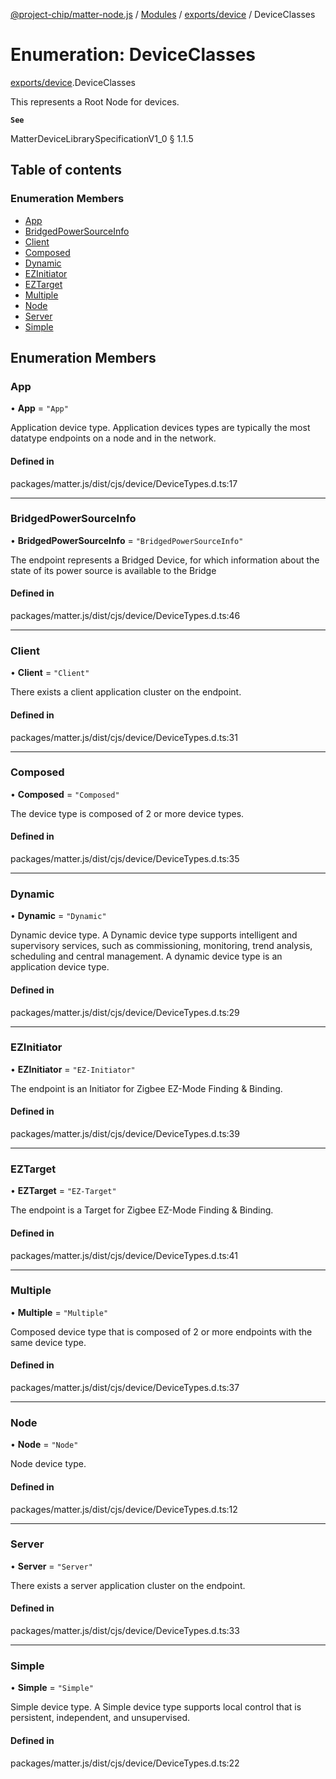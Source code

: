 [@project-chip/matter-node.js](../README.md) / [Modules](../modules.md) / [exports/device](../modules/exports_device.md) / DeviceClasses

# Enumeration: DeviceClasses

[exports/device](../modules/exports_device.md).DeviceClasses

This represents a Root Node for devices.

**`See`**

MatterDeviceLibrarySpecificationV1_0 § 1.1.5

## Table of contents

### Enumeration Members

- [App](exports_device.DeviceClasses.md#app)
- [BridgedPowerSourceInfo](exports_device.DeviceClasses.md#bridgedpowersourceinfo)
- [Client](exports_device.DeviceClasses.md#client)
- [Composed](exports_device.DeviceClasses.md#composed)
- [Dynamic](exports_device.DeviceClasses.md#dynamic)
- [EZInitiator](exports_device.DeviceClasses.md#ezinitiator)
- [EZTarget](exports_device.DeviceClasses.md#eztarget)
- [Multiple](exports_device.DeviceClasses.md#multiple)
- [Node](exports_device.DeviceClasses.md#node)
- [Server](exports_device.DeviceClasses.md#server)
- [Simple](exports_device.DeviceClasses.md#simple)

## Enumeration Members

### App

• **App** = ``"App"``

Application device type.
Application devices types are typically the most datatype endpoints on a node and in the network.

#### Defined in

packages/matter.js/dist/cjs/device/DeviceTypes.d.ts:17

___

### BridgedPowerSourceInfo

• **BridgedPowerSourceInfo** = ``"BridgedPowerSourceInfo"``

The endpoint represents a Bridged Device, for which information about the state of
its power source is available to the Bridge

#### Defined in

packages/matter.js/dist/cjs/device/DeviceTypes.d.ts:46

___

### Client

• **Client** = ``"Client"``

There exists a client application cluster on the endpoint.

#### Defined in

packages/matter.js/dist/cjs/device/DeviceTypes.d.ts:31

___

### Composed

• **Composed** = ``"Composed"``

The device type is composed of 2 or more device types.

#### Defined in

packages/matter.js/dist/cjs/device/DeviceTypes.d.ts:35

___

### Dynamic

• **Dynamic** = ``"Dynamic"``

Dynamic device type.
A Dynamic device type supports intelligent and supervisory services, such as commissioning,
monitoring, trend analysis, scheduling and central management. A dynamic device type is an
application device type.

#### Defined in

packages/matter.js/dist/cjs/device/DeviceTypes.d.ts:29

___

### EZInitiator

• **EZInitiator** = ``"EZ-Initiator"``

The endpoint is an Initiator for Zigbee EZ-Mode Finding & Binding.

#### Defined in

packages/matter.js/dist/cjs/device/DeviceTypes.d.ts:39

___

### EZTarget

• **EZTarget** = ``"EZ-Target"``

The endpoint is a Target for Zigbee EZ-Mode Finding & Binding.

#### Defined in

packages/matter.js/dist/cjs/device/DeviceTypes.d.ts:41

___

### Multiple

• **Multiple** = ``"Multiple"``

Composed device type that is composed of 2 or more endpoints with the same device type.

#### Defined in

packages/matter.js/dist/cjs/device/DeviceTypes.d.ts:37

___

### Node

• **Node** = ``"Node"``

Node device type.

#### Defined in

packages/matter.js/dist/cjs/device/DeviceTypes.d.ts:12

___

### Server

• **Server** = ``"Server"``

There exists a server application cluster on the endpoint.

#### Defined in

packages/matter.js/dist/cjs/device/DeviceTypes.d.ts:33

___

### Simple

• **Simple** = ``"Simple"``

Simple device type.
A Simple device type supports local control that is persistent, independent, and unsupervised.

#### Defined in

packages/matter.js/dist/cjs/device/DeviceTypes.d.ts:22

